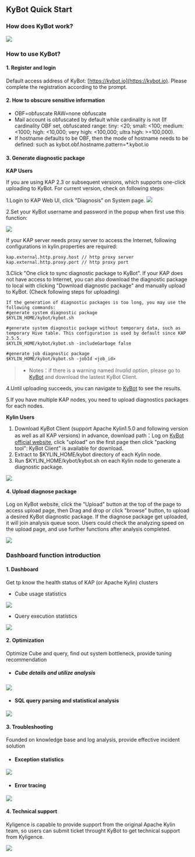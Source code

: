 ## KyBot Quick Start

### How does KyBot work?

![](images/Picture1.png)

### How to use KyBot?

#### 1. Register and login

Default access address of KyBot: [https://kybot.io](https://kybot.io). Please complete the registration according to the prompt.

#### 2. How to obscure sensitive information

- OBF=obfuscate RAW=none obfuscate
- Mail account is obfuscated by default while cardinality is not (If cardinality OBF set, obfuscated range: tiny: <20; small: <100; medium: <1000; high: <10,000; very high: <100,000; ultra high: >=100,000).
- If hostname defaults to be OBF, then the mode of hostname needs to be defined: such as kybot.obf.hostname.pattern=\*.kybot.io

#### 3. Generate diagnostic package

**KAP Users**

If you are using KAP 2.3 or subsequent versions, which supports one-click uploading to KyBot. For current version, check on following steps:

1.Login to KAP Web UI, click "Diagnosis" on System page.
![](images/Picture12.png)

2.Set your KyBot username and password in the popup when first use this function:

![](images/Picture13.png)

If your KAP server needs proxy server to access the Internet, following configurations in kylin.properties are required:

```
kap.external.http.proxy.host // http proxy server
kap.external.http.proxy.port // http proxy port
```

3.Click "One click to sync diagnostic package to KyBot". If your KAP does not have access to Internet, you can also download the diagnostic package to local with clicking "Download diagnostic package" and manually upload to KyBot. (Check following steps for uploading)

```
If the generation of diagnostic packages is too long, you may use the following commands:
#generate system diagnostic package
$KYLIN_HOME/kybot/kybot.sh

#generate system diagnostic package without temporary data, such as temporary Hive table. This configuration is used by default since KAP 2.5.5. 
$KYLIN_HOME/kybot/kybot.sh -includeGarbage false

#generate job diagnostic package
$KYLIN_HOME/kybot/kybot.sh -jobId <job_id>
```

> - Notes：if there is a warning named *Invalid option*, please go to [KyBot](https://kybot.io) and download the lastest KyBot Client.

4.Until uploading succeeds, you can navigate to [KyBot](https://kybot.io) to see the results.

5.If you have multiple KAP nodes, you need to upload diagnostics packages for each nodes.

**Kylin Users**

1. Download KyBot Client (support Apache Kylin1.5.0 and following version as well as all KAP versions) in advance, download path：Log on [KyBot official website](https://kybot.io), click "upload" on the first page then click "packing tool": KyBot Client" is available for download.
2. Extract to $KYLIN\_HOME/kybot directory of each Kylin node. 
3. Run $KYLIN_HOME/kybot/kybot.sh on each Kylin node to generate a diagnostic package.

![](images/Picture3.png)

#### 4. Upload diagnose package

Log on KyBot website, click the "Upload" button at the top of the page to access upload page, then Drag and drop or click "browse" button, to upload a desired KyBot diagnostic package. If the diagnose package get uploaded, it will join analysis queue soon. Users could check the analyzing speed on the upload page, and use further functions after analysis completed.

![](images/Picture4.png)

### Dashboard function introduction

#### 1. Dashboard

Get tp know the health status of KAP (or Apache Kylin) clusters

- Cube usage statistics

![](images/Picture5.png)

- Query execution statistics

![](images/Picture6.png)

#### 2. Optimization

Optimize Cube and query, find out system bottleneck, provide tuning recommendation

- ##### Cube details and utilize analysis

![](images/Picture7.png)

- #### SQL query parsing and statistical analysis 

![](images/Picture8.png)

#### 3. Troubleshooting

Founded on knowledge base and log analysis, provide effective incident solution

- #### Exception statistics

![](images/Picture9.png)

- #### Error tracing

![](images/Picture10.png)

#### 4. Technical support

Kyligence is capable to provide support from the original Apache Kylin team, so users can submit ticket throught KyBot to get technical support from Kyligence.

 ![](images/Picture11.png)

